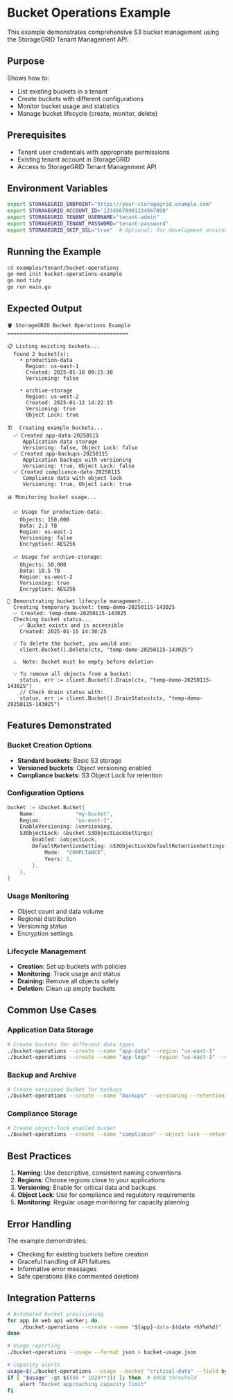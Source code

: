 # Bucket Operations Example

This example demonstrates comprehensive S3 bucket management using the StorageGRID Tenant Management API.

## Purpose

Shows how to:
- List existing buckets in a tenant
- Create buckets with different configurations
- Monitor bucket usage and statistics
- Manage bucket lifecycle (create, monitor, delete)

## Prerequisites

- Tenant user credentials with appropriate permissions
- Existing tenant account in StorageGRID
- Access to StorageGRID Tenant Management API

## Environment Variables

```bash
export STORAGEGRID_ENDPOINT="https://your-storagegrid.example.com"
export STORAGEGRID_ACCOUNT_ID="12345678901234567890"
export STORAGEGRID_TENANT_USERNAME="tenant-admin"
export STORAGEGRID_TENANT_PASSWORD="tenant-password"
export STORAGEGRID_SKIP_SSL="true"  # Optional: for development environments
```

## Running the Example

```bash
cd examples/tenant/bucket-operations
go mod init bucket-operations-example
go mod tidy
go run main.go
```

## Expected Output

```
🪣 StorageGRID Bucket Operations Example
=======================================

📋 Listing existing buckets...
  Found 2 bucket(s):
    • production-data
      Region: us-east-1
      Created: 2025-01-10 09:15:30
      Versioning: false

    • archive-storage
      Region: us-west-2
      Created: 2025-01-12 14:22:15
      Versioning: true
      Object Lock: true

🏗️  Creating example buckets...
  ✅ Created app-data-20250115
     Application data storage
     Versioning: false, Object Lock: false
  ✅ Created app-backups-20250115
     Application backups with versioning
     Versioning: true, Object Lock: false
  ✅ Created compliance-data-20250115
     Compliance data with object lock
     Versioning: true, Object Lock: true

📊 Monitoring bucket usage...

  📈 Usage for production-data:
    Objects: 150,000
    Data: 2.3 TB
    Region: us-east-1
    Versioning: false
    Encryption: AES256

  📈 Usage for archive-storage:
    Objects: 50,000
    Data: 10.5 TB
    Region: us-west-2
    Versioning: true
    Encryption: AES256

🔄 Demonstrating bucket lifecycle management...
  Creating temporary bucket: temp-demo-20250115-143025
  ✅ Created: temp-demo-20250115-143025
  Checking bucket status...
    ✅ Bucket exists and is accessible
    Created: 2025-01-15 14:30:25

  💡 To delete the bucket, you would use:
    client.Bucket().Delete(ctx, "temp-demo-20250115-143025")

  ⚠️  Note: Bucket must be empty before deletion

  💡 To remove all objects from a bucket:
    status, err := client.Bucket().Drain(ctx, "temp-demo-20250115-143025")
    // Check drain status with:
    status, err := client.Bucket().DrainStatus(ctx, "temp-demo-20250115-143025")
```

## Features Demonstrated

### Bucket Creation Options
- **Standard buckets**: Basic S3 storage
- **Versioned buckets**: Object versioning enabled
- **Compliance buckets**: S3 Object Lock for retention

### Configuration Options
```go
bucket := &bucket.Bucket{
    Name:             "my-bucket",
    Region:           "us-east-1",
    EnableVersioning: &versioning,
    S3ObjectLock: &bucket.S3ObjectLockSettings{
        Enabled: &objectLock,
        DefaultRetentionSetting: &S3ObjectLockDefaultRetentionSettings{
            Mode:  "COMPLIANCE",
            Years: 1,
        },
    },
}
```

### Usage Monitoring
- Object count and data volume
- Regional distribution
- Versioning status
- Encryption settings

### Lifecycle Management
- **Creation**: Set up buckets with policies
- **Monitoring**: Track usage and status
- **Draining**: Remove all objects safely
- **Deletion**: Clean up empty buckets

## Common Use Cases

### Application Data Storage
```bash
# Create buckets for different data types
./bucket-operations --create --name "app-data" --region "us-east-1"
./bucket-operations --create --name "app-logs" --region "us-east-1" --versioning
```

### Backup and Archive
```bash
# Create versioned bucket for backups
./bucket-operations --create --name "backups" --versioning --retention-days 2555
```

### Compliance Storage
```bash
# Create object-lock enabled bucket
./bucket-operations --create --name "compliance" --object-lock --retention-years 7
```

## Best Practices

1. **Naming**: Use descriptive, consistent naming conventions
2. **Regions**: Choose regions close to your applications
3. **Versioning**: Enable for critical data and backups
4. **Object Lock**: Use for compliance and regulatory requirements
5. **Monitoring**: Regular usage monitoring for capacity planning

## Error Handling

The example demonstrates:
- Checking for existing buckets before creation
- Graceful handling of API failures
- Informative error messages
- Safe operations (like commented deletion)

## Integration Patterns

```bash
# Automated bucket provisioning
for app in web api worker; do
    ./bucket-operations --create --name "${app}-data-$(date +%Y%m%d)"
done

# Usage reporting
./bucket-operations --usage --format json > bucket-usage.json

# Capacity alerts
usage=$(./bucket-operations --usage --bucket "critical-data" --field bytes)
if [ "$usage" -gt $((80 * 1024**3)) ]; then  # 80GB threshold
    alert "Bucket approaching capacity limit"
fi
```
